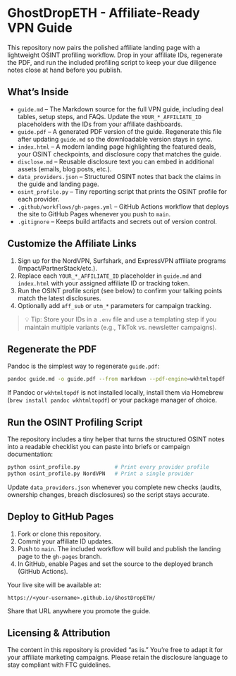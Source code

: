 # GhostDropETH - Affiliate-Ready VPN Guide

This repository now pairs the polished affiliate landing page with a lightweight OSINT profiling workflow. Drop in your affiliate IDs, regenerate the PDF, and run the included profiling script to keep your due diligence notes close at hand before you publish.

## What’s Inside

- `guide.md` – The Markdown source for the full VPN guide, including deal tables, setup steps, and FAQs. Update the `YOUR_*_AFFILIATE_ID` placeholders with the IDs from your affiliate dashboards.
- `guide.pdf` – A generated PDF version of the guide. Regenerate this file after updating `guide.md` so the downloadable version stays in sync.
- `index.html` – A modern landing page highlighting the featured deals, your OSINT checkpoints, and disclosure copy that matches the guide.
- `disclose.md` – Reusable disclosure text you can embed in additional assets (emails, blog posts, etc.).
- `data_providers.json` – Structured OSINT notes that back the claims in the guide and landing page.
- `osint_profile.py` – Tiny reporting script that prints the OSINT profile for each provider.
- `.github/workflows/gh-pages.yml` – GitHub Actions workflow that deploys the site to GitHub Pages whenever you push to `main`.
- `.gitignore` – Keeps build artifacts and secrets out of version control.

## Customize the Affiliate Links

1. Sign up for the NordVPN, Surfshark, and ExpressVPN affiliate programs (Impact/PartnerStack/etc.).
2. Replace each `YOUR_*_AFFILIATE_ID` placeholder in `guide.md` and `index.html` with your assigned affiliate ID or tracking token.
3. Run the OSINT profile script (see below) to confirm your talking points match the latest disclosures.
4. Optionally add `aff_sub` or `utm_*` parameters for campaign tracking.

> 💡 Tip: Store your IDs in a `.env` file and use a templating step if you maintain multiple variants (e.g., TikTok vs. newsletter campaigns).

## Regenerate the PDF

Pandoc is the simplest way to regenerate `guide.pdf`:

```bash
pandoc guide.md -o guide.pdf --from markdown --pdf-engine=wkhtmltopdf
```

If Pandoc or `wkhtmltopdf` is not installed locally, install them via Homebrew (`brew install pandoc wkhtmltopdf`) or your package manager of choice.

## Run the OSINT Profiling Script

The repository includes a tiny helper that turns the structured OSINT notes into a readable checklist you can paste into briefs or campaign documentation:

```bash
python osint_profile.py           # Print every provider profile
python osint_profile.py NordVPN   # Print a single provider
```

Update `data_providers.json` whenever you complete new checks (audits, ownership changes, breach disclosures) so the script stays accurate.

## Deploy to GitHub Pages

1. Fork or clone this repository.
2. Commit your affiliate ID updates.
3. Push to `main`. The included workflow will build and publish the landing page to the `gh-pages` branch.
4. In GitHub, enable Pages and set the source to the deployed branch (GitHub Actions).

Your live site will be available at:

```
https://<your-username>.github.io/GhostDropETH/
```

Share that URL anywhere you promote the guide.

## Licensing & Attribution

The content in this repository is provided “as is.” You’re free to adapt it for your affiliate marketing campaigns. Please retain the disclosure language to stay compliant with FTC guidelines.
